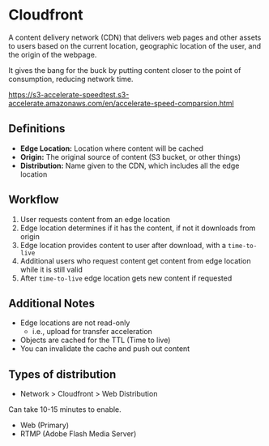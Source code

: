 # Cloudfront

A content delivery network (CDN) that delivers web pages and other assets to users based on the current location, geographic location of the user, and the origin of the webpage.

It gives the bang for the buck by putting content closer to the point of consumption, reducing network time.

https://s3-accelerate-speedtest.s3-accelerate.amazonaws.com/en/accelerate-speed-comparsion.html

## Definitions

- **Edge Location:** Location where content will be cached
- **Origin:** The original source of content (S3 bucket, or other things)
- **Distribution:** Name given to the CDN, which includes all the edge location

## Workflow

1) User requests content from an edge location
2) Edge location determines if it has the content, if not it downloads from origin
3) Edge location provides content to user after download, with a `time-to-live`
4) Additional users who request content get content from edge location while it is still valid
5) After `time-to-live` edge location gets new content if requested

## Additional Notes

- Edge locations are not read-only
    - i.e., upload for transfer acceleration
- Objects are cached for the TTL (Time to live)
- You can invalidate the cache and push out content

## Types of distribution

- Network > Cloudfront > Web Distribution

Can take 10-15 minutes to enable.

- Web (Primary)
- RTMP (Adobe Flash Media Server)